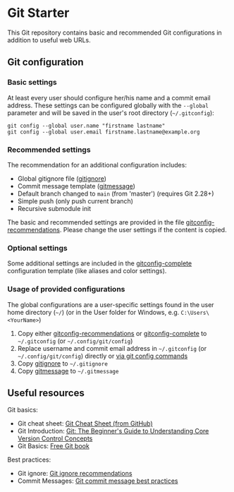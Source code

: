 # Git Starter

This Git repository contains basic and recommended Git configurations in addition to useful web URLs.

## Git configuration

### Basic settings

At least every user should configure her/his name and a commit email address. These settings can be configured globally with the `--global` parameter and will be saved in the user's root directory (`~/.gitconfig`):

```shell
git config --global user.name "firstname lastname"
git config --global user.email firstname.lastname@example.org
```

### Recommended settings

The recommendation for an additional configuration includes:

- Global gitignore file ([gitignore](config/gitignore))
- Commit message template ([gitmessage](config/gitmessage))
- Default branch changed to `main` (from 'master') (requires Git 2.28+)
- Simple push (only push current branch)
- Recursive submodule init

The basic and recommended settings are provided in the file
[gitconfig-recommendations](config/gitconfig-recommendations).
Please change the user settings if the content is copied.

### Optional settings

Some additional settings are included in the [gitconfig-complete](config/gitconfig-complete) configuration template (like aliases and color settings).

### Usage of provided configurations

The global configurations are a user-specific settings found in the user home directory (`~/`) (or in the User folder for Windows, e.g. `C:\Users\<YourName>`)

1. Copy either [gitconfig-recommendations](config/gitconfig-recommendations) or [gitconfig-complete](config/gitconfig-complete) to `~/.gitconfig` (or `~/.config/git/config`)
2. Replace username and commit email address in `~/.gitconfig` (or `~/.config/git/config`) directly or [via git config commands](#basic-settings)
3. Copy [gitignore](config/gitignore) to `~/.gitignore`
4. Copy [gitmessage](config/gitmessage) to `~/.gitmessage`

## Useful resources

Git basics:

- Git cheat sheet: [Git Cheat Sheet (from GitHub)](https://education.github.com/git-cheat-sheet-education.pdf)
- Git Introduction: [Git: The Beginner's Guide to Understanding Core Version Control Concepts](https://www.freecodecamp.org/news/git-the-laymans-guide-to-understanding-the-core-concepts/)
- Git Basics: [Free Git book](https://git-scm.com/book/)

Best practices:

- Git ignore: [Git ignore recommendations](https://github.com/github/gitignore)
- Commit Messages: [Git commit message best practices](https://chris.beams.io/posts/git-commit/)
